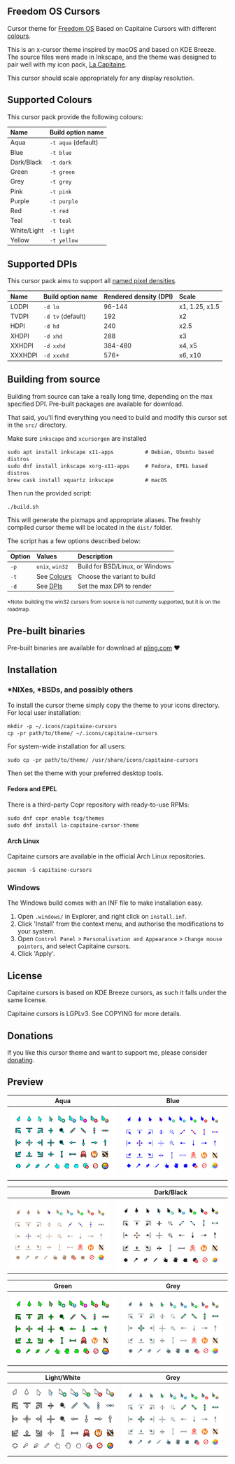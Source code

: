 ## Freedom OS Cursors

Cursor theme for [Freedom OS][freedomos] Based on Capitaine Cursors with different [colours][colour].

[freedomos]: https://freedom-os.sourceforge.io/
[colour]: https://github.com/hsbasu/freedomos-cursors#supported-colours

This is an x-cursor theme inspired by macOS and based on KDE Breeze.
The source files were made in Inkscape, and the theme was designed to pair well with my icon pack, [La Capitaine][la-capitaine-icons].

[la-capitaine-icons]: https://github.com/keeferrourke/la-capitaine-icon-theme

This cursor should scale appropriately for any display resolution.

## Supported Colours

This cursor pack provide the following colours:

| Name        | Build option name   |
| :---------  | :------------------ |
| Aqua        | `-t aqua` (default) |
| Blue        | `-t blue`           |
| Dark/Black  | `-t dark`           |
| Green       | `-t green`          |
| Grey        | `-t grey`           |
| Pink        | `-t pink`           |
| Purple      | `-t purple`         |
| Red         | `-t red`            |
| Teal        | `-t teal`           |
| White/Light | `-t light`          |
| Yellow      | `-t yellow`        |

## Supported DPIs

This cursor pack aims to support all [named pixel densities][named-dpi].

[named-dpi]: https://en.wikipedia.org/wiki/Pixel_density#Named_pixel_densities

| Name    | Build option name | Rendered density (DPI) | Scale          |
| :------ | :---------------- | :--------------------- | :------------- |
| LODPI   | `-d lo`           | 96-144                 | x1, 1.25, x1.5 |
| TVDPI   | `-d tv` (default) | 192                    | x2             |
| HDPI    | `-d hd`           | 240                    | x2.5           |
| XHDPI   | `-d xhd`          | 288                    | x3             |
| XXHDPI  | `-d xxhd`         | 384-480                | x4, x5         |
| XXXHDPI | `-d xxxhd`        | 576+                   | x6, x10        |

## Building from source

Building from source can take a really long time, depending on the max specified DPI.
Pre-built packages are available for download.

That said, you'll find everything you need to build and modify this cursor set in the `src/` directory.

Make sure `inkscape` and `xcursorgen` are installed

```
sudo apt install inkscape x11-apps          # Debian, Ubuntu based distros
sudo dnf install inkscape xorg-x11-apps     # Fedora, EPEL based distros
brew cask install xquartz inkscape          # macOS
```

Then run the provided script:

```
./build.sh
```

This will generate the pixmaps and appropriate aliases.
The freshly compiled cursor theme will be located in the `dist/` folder.

The script has a few options described below:

| Option | Values                | Description                     |
| :----- | :-------------------- | :------------------------------ |
| `-p`   | `unix`, `win32`       | Build for BSD/Linux, or Windows |
| `-t`   | See [Colours][colour] | Choose the variant to build     |
| `-d`   | See [DPIs][dpi]       | Set the max DPI to render       |

[dpi]: https://github.com/hsbasu/freedomos-cursors#supported-dpis

<small>*Note: building the win32 cursors from source is not currently supported, but it is on the roadmap.</small>

## Pre-built binaries

Pre-built binaries are available for download at [pling.com](https://www.pling.com/p/1148692) :heart:

## Installation

### \*NIXes, \*BSDs, and possibly others

To install the cursor theme simply copy the theme to your icons directory.
For local user installation:

```
mkdir -p ~/.icons/capitaine-cursors
cp -pr path/to/theme/ ~/.icons/capitaine-cursors
```

For system-wide installation for all users:

```
sudo cp -pr path/to/theme/ /usr/share/icons/capitaine-cursors
```

Then set the theme with your preferred desktop tools.

#### Fedora and EPEL

There is a third-party Copr repository with ready-to-use RPMs:

```
sudo dnf copr enable tcg/themes
sudo dnf install la-capitaine-cursor-theme
```

#### Arch Linux

Capitaine cursors are available in the official Arch Linux repositories.

```
pacman -S capitaine-cursors
```

### Windows

The Windows build comes with an INF file to make installation easy.

 1. Open `.windows/` in Explorer, and right click on `install.inf`.
 2. Click 'Install' from the context menu, and authorise the modifications to your system.
 3. Open `Control Panel` > `Personalisation and Appearance` > `Change mouse pointers`, and select Capitaine cursors.
 4. Click 'Apply'.

## License

Capitaine cursors is based on KDE Breeze cursors, as such it falls under the same license.

Capitaine cursors is LGPLv3. See COPYING for more details.

## Donations

If you like this cursor theme and want to support me, please consider [donating](https://paypal.me/keeferrourke).

## Preview

| Aqua                  | Blue                  |
| --------------------- | --------------------- |
| ![](preview/aqua.png) | ![](preview/blue.png) |

| Brown                  | Dark/Black            |
| ---------------------- | --------------------- |
| ![](preview/brown.png) | ![](preview/dark.png) |

| Green                  | Grey                  |
| ---------------------- | --------------------- |
| ![](preview/green.png) | ![](preview/grey.png) |

| Light/White            | Grey                  |
| ---------------------- | --------------------- |
| ![](preview/light.png) | ![](preview/grey.png) |
